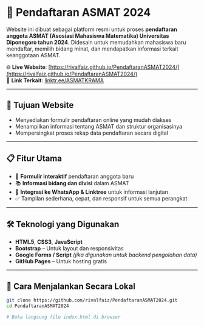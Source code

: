 # 📝 Pendaftaran ASMAT 2024

Website ini dibuat sebagai platform resmi untuk proses **pendaftaran anggota ASMAT (Asosiasi Mahasiswa Matematika) Universitas Diponegoro tahun 2024**. Didesain untuk memudahkan mahasiswa baru mendaftar, memilih bidang minat, dan mendapatkan informasi terkait keanggotaan ASMAT.

🌐 **Live Website**: [https://rivalfaiz.github.io/PendaftaranASMAT2024/](https://rivalfaiz.github.io/PendaftaranASMAT2024/)  
📌 **Link Terkait**: [linktr.ee/ASMATKRAMA](https://linktr.ee/ASMATKRAMA)

---

## 🎯 Tujuan Website

- Menyediakan formulir pendaftaran online yang mudah diakses
- Menampilkan informasi tentang ASMAT dan struktur organisasinya
- Mempersingkat proses rekap data pendaftaran secara digital

---

## 📋 Fitur Utama

- 🧾 **Formulir interaktif** pendaftaran anggota baru
- 📚 **Informasi bidang dan divisi** dalam ASMAT
- 📱 **Integrasi ke WhatsApp & Linktree** untuk informasi lanjutan
- ✅ Tampilan sederhana, cepat, dan responsif untuk semua perangkat

---

## 🛠 Teknologi yang Digunakan

- **HTML5**, **CSS3**, **JavaScript**
- **Bootstrap** – Untuk layout dan responsivitas
- **Google Forms / Script** *(jika digunakan untuk backend pengolahan data)*
- **GitHub Pages** – Untuk hosting gratis

---

## 🚀 Cara Menjalankan Secara Lokal

```bash
git clone https://github.com/rivalfaiz/PendaftaranASMAT2024.git
cd PendaftaranASMAT2024

# Buka langsung file index.html di browser

